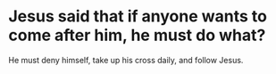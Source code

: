 # Jesus said that if anyone wants to come after him, he must do what?

He must deny himself, take up his cross daily, and follow Jesus.
